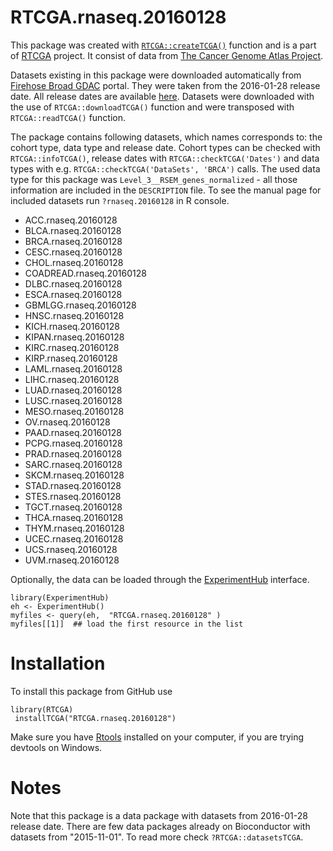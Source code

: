 # RTCGA.rnaseq.20160128 

This package was created with [`RTCGA::createTCGA()`](http://rtcga.github.io/RTCGA/staticdocs/createTCGA.html) function and is a part of [RTCGA](http://rtcga.github.io/RTCGA/) project. It consist of
data from [The Cancer Genome Atlas Project](https://cancergenome.nih.gov/abouttcga). 

Datasets existing in this package were downloaded automatically from [Firehose Broad GDAC](http://gdac.broadinstitute.org/) portal. They were taken
from the 2016-01-28 release date. All release dates are available [here](http://gdac.broadinstitute.org/runs/). Datasets were downloaded with the use of `RTCGA::downloadTCGA()` function and were transposed with `RTCGA::readTCGA()` function.

The package contains following datasets, which names corresponds to: the cohort type, data type and release date. Cohort types can be checked
with `RTCGA::infoTCGA()`, release dates with `RTCGA::checkTCGA('Dates')` and data types with e.g. `RTCGA::checkTCGA('DataSets', 'BRCA')` calls. 
The used data type for this package was ` Level_3__RSEM_genes_normalized ` - all those information are included in the `DESCRIPTION` file. To see
the manual page for included datasets run  `?rnaseq.20160128` in R console. 

-  ACC.rnaseq.20160128 
-  BLCA.rnaseq.20160128 
-  BRCA.rnaseq.20160128 
-  CESC.rnaseq.20160128 
-  CHOL.rnaseq.20160128 
-  COADREAD.rnaseq.20160128 
-  DLBC.rnaseq.20160128 
-  ESCA.rnaseq.20160128 
-  GBMLGG.rnaseq.20160128 
-  HNSC.rnaseq.20160128 
-  KICH.rnaseq.20160128 
-  KIPAN.rnaseq.20160128 
-  KIRC.rnaseq.20160128 
-  KIRP.rnaseq.20160128 
-  LAML.rnaseq.20160128 
-  LIHC.rnaseq.20160128 
-  LUAD.rnaseq.20160128 
-  LUSC.rnaseq.20160128 
-  MESO.rnaseq.20160128 
-  OV.rnaseq.20160128 
-  PAAD.rnaseq.20160128 
-  PCPG.rnaseq.20160128 
-  PRAD.rnaseq.20160128 
-  SARC.rnaseq.20160128 
-  SKCM.rnaseq.20160128 
-  STAD.rnaseq.20160128 
-  STES.rnaseq.20160128 
-  TGCT.rnaseq.20160128 
-  THCA.rnaseq.20160128 
-  THYM.rnaseq.20160128 
-  UCEC.rnaseq.20160128 
-  UCS.rnaseq.20160128 
-  UVM.rnaseq.20160128 

Optionally, the data can be loaded through the [ExperimentHub](http://www.bioconductor.org/packages/3.4/bioc/vignettes/ExperimentHubData/inst/doc/ExperimentHubData.html) interface.

```{r, eval=FALSE}
library(ExperimentHub)
eh <- ExperimentHub()
myfiles <- query(eh,  "RTCGA.rnaseq.20160128" )
myfiles[[1]]  ## load the first resource in the list
```


# Installation 

To install this package from GitHub use
```{r, eval=FALSE}
library(RTCGA) 
 installTCGA("RTCGA.rnaseq.20160128") 
```

Make sure you have [Rtools](https://cran.r-project.org/bin/windows/Rtools/) installed on your computer, if you are trying devtools on Windows.
# Notes

Note that this package is a data package with datasets from 2016-01-28 release date. There are few data packages already on Bioconductor with datasets from "2015-11-01". To read more check `?RTCGA::datasetsTCGA`.